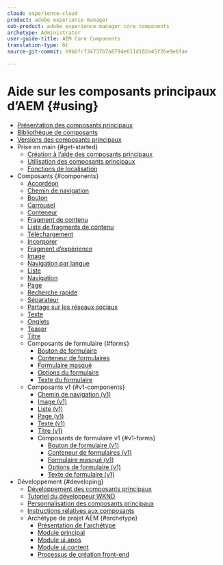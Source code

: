 ```yaml
---
cloud: experience-cloud
product: adobe experience manager
sub-product: adobe experience manager core components
archetype: Administrator
user-guide-title: AEM Core Components
translation-type: ht
source-git-commit: b9bbfcf34737b7a8794e611d102a45f26e9e6fae

---
```



# Aide sur les composants principaux d’AEM {#using}

+ [Présentation des composants principaux](introduction.md)
+ [Bibliothèque de composants](http://opensource.adobe.com/aem-core-wcm-components/library.html)
+ [Versions des composants principaux](versions.md)
+ Prise en main {#get-started}
   + [Création à l’aide des composants principaux](authoring.md)
   + [Utilisation des composants principaux](using.md)
   + [Fonctions de localisation](localization.md)
+ Composants {#components}
   + [Accordéon](accordion.md)
   + [Chemin de navigation](breadcrumb.md)
   + [Bouton](button.md)
   + [Carrousel](carousel.md)
   + [Conteneur](container.md)
   + [Fragment de contenu](content-fragment-component.md)
   + [Liste de fragments de contenu](content-fragment-list.md)
   + [Téléchargement](download.md)
   + [Incorporer](embed.md)
   + [Fragment d’expérience](experience-fragment.md)
   + [Image](image.md)
   + [Navigation par langue](language-navigation.md)
   + [Liste](list.md)
   + [Navigation](navigation.md)
   + [Page](page.md)
   + [Recherche rapide](quick-search.md)
   + [Séparateur](separator.md)
   + [Partage sur les réseaux sociaux](sharing.md)
   + [Texte](text.md)
   + [Onglets](tabs.md)
   + [Teaser](teaser.md)
   + [Titre](title.md)
   + Composants de formulaire {#forms}
      + [Bouton de formulaire](form-button.md)
      + [Conteneur de formulaires](form-container.md)
      + [Formulaire masqué](form-hidden.md)
      + [Options du formulaire](form-options.md)
      + [Texte du formulaire](form-text.md)
   + Composants v1 {#v1-components}
      + [Chemin de navigation (v1)](breadcrumb-v1.md)
      + [Image (v1)](image-v1.md)
      + [Liste (v1)](list-v1.md)
      + [Page (v1)](page-v1.md)
      + [Texte (v1)](text-v1.md)
      + [Titre (v1)](title-v1.md)
      + Composants de formulaire v1 {#v1-forms}
         + [Bouton de formulaire (v1)](form-button-v1.md)
         + [Conteneur de formulaires (v1)](form-container-v1.md)
         + [Formulaire masqué (v1)](form-hidden-v1.md)
         + [Options de formulaire (v1)](form-options-v1.md)
         + [Texte de formulaire (v1)](form-text-v1.md)
+ Développement {#developing}
   + [Développement des composants principaux](developing.md)
   + [Tutoriel du développeur WKND](https://helpx.adobe.com/fr/experience-manager/6-5/sites/developing/using/getting-started.html)
   + [Personnalisation des composants principaux](customizing.md)
   + [Instructions relatives aux composants](guidelines.md)
   + Archétype de projet AEM {#archetype}
      + [Présentation de l'archétype](overview.md)
      + [Module principal](core.md)
      + [Module ui.apps](uiapps.md)
      + [Module ui.content](uicontent.md)
      + [Processus de création front-end](front-end-build.md)
